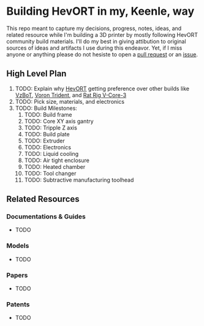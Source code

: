 # Building HevORT in my, Keenle, way

This repo meant to capture my decisions, progress, notes, ideas, and related resource while I'm building a 3D printer by mostly following HevORT community build materials. I'll do my best in giving attibution to original sources of ideas and artifacts I use during this endeavor. Yet, if I miss anyone or anything please do not hesiste to open a [pull request](https://github.com/keenle/building-hevort/compare) or an [issue](https://github.com/keenle/building-hevort/issues/new).

## High Level Plan

1. TODO: Explain why [HevORT](https://github.com/MirageC79/HevORT) getting preference over other builds like [VzBoT](https://github.com/VzBoT3D/VzBoT-Vz330), [Voron Trident](https://www.vorondesign.com/voron_trident), and [Rat Rig V-Core-3](https://github.com/Rat-Rig/V-core-3)
2. TODO: Pick size, materials, and electronics
3. TODO: Build Milestones:
   1. TODO: Build frame
   2. TODO: Core XY axis gantry
   3. TODO: Tripple Z axis
   4. TODO: Build plate
   5. TODO: Extruder
   6. TODO: Electronics
   7. TODO: Liquid cooling
   8. TODO: Air tight enclosure
   9. TODO: Heated chamber
   10. TODO: Tool changer
   11. TODO: Subtractive manufacturing toolhead

## Related Resources

### Documentations & Guides
- TODO

### Models
- TODO

### Papers
- TODO

### Patents
- TODO
